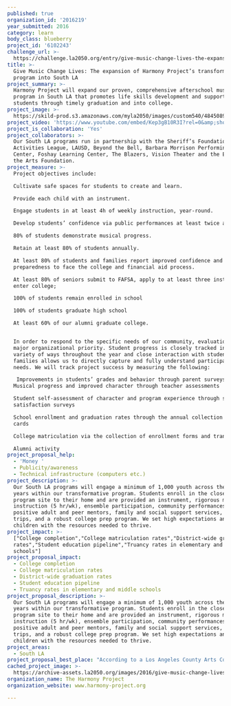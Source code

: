 ```yaml
---
published: true
organization_id: '2016219'
year_submitted: 2016
category: learn
body_class: blueberry
project_id: '6102243'
challenge_url: >-
  https://challenge.la2050.org/entry/give-music-change-lives-the-expansion-of-harmony-projects-transformative-program-into-south-la
title: >-
  Give Music Change Lives: The expansion of Harmony Project’s transformative
  program into South LA
project_summary: >-
  Harmony Project will expand our proven, comprehensive afterschool music
  program in South LA that promotes life skills development and supports
  students through timely graduation and into college.
project_image: >-
  https://skild-prod.s3.amazonaws.com/myla2050/images/custom540/4845089986741-team90.JPG
project_video: 'https://www.youtube.com/embed/Kep3gB10R3I?rel=0&amp;showinfo=0'
project_is_collaboration: 'Yes'
project_collaborators: >-
  Our South LA programs run in partnership with the Sheriff’s Foundation Youth
  Activities League, LAUSD, Beyond the Bell, Barbara Morrison Performing Arts
  Center, Foshay Learning Center, The Blazers, Vision Theater and the Exploring
  the Arts Foundation.
project_measure: >-
  Project objectives include: 

  Cultivate safe spaces for students to create and learn.

  Provide each child with an instrument.

  Engage students in at least 4h of weekly instruction, year-round.

  Develop students’ confidence via public performances at least twice a year.

  80% of students demonstrate musical progress.

  Retain at least 80% of students annually.

  At least 80% of students and families report improved confidence and
  preparedness to face the college and financial aid process.

  At least 80% of seniors submit to FAFSA, apply to at least three institutions,
  enter college;

  100% of students remain enrolled in school

  100% of students graduate high school

  At least 60% of our alumni graduate college.


  In order to respond to the specific needs of our community, evaluation is a
  major organizational priority. Student progress is closely tracked in a
  variety of ways throughout the year and close interaction with students and
  families allows us to directly capture and fully understand participants’
  needs. We will track project success by measuring the following:

   Improvements in students’ grades and behavior through parent surveys
  Musical progress and improved character through teacher assessments

  Student self-assessment of character and program experience through student
  satisfaction surveys

  School enrollment and graduation rates through the annual collection of report
  cards

  College matriculation via the collection of enrollment forms and transcripts

  Alumni activity
project_proposal_help:
  - 'Money '
  - Publicity/awareness
  - Technical infrastructure (computers etc.)
project_description: >-
  Our South LA programs will engage a minimum of 1,000 youth across the next 3
  years within our transformative program. Students enroll in the closest
  program site to their home and are provided an instrument, rigorous music
  instruction (5 hr/wk), ensemble participation, community performances,
  positive adult and peer mentors, family and social support services, field
  trips, and a robust college prep program. We set high expectations and support
  children with the resources needed to thrive.
project_impact: >-
  ["College completion","College matriculation rates","District-wide graduation
  rates","Student education pipeline","Truancy rates in elementary and middle
  schools"]
project_proposal_impact:
  - College completion
  - College matriculation rates
  - District-wide graduation rates
  - Student education pipeline
  - Truancy rates in elementary and middle schools
project_proposal_description: >-
  Our South LA programs will engage a minimum of 1,000 youth across the next 3
  years within our transformative program. Students enroll in the closest
  program site to their home and are provided an instrument, rigorous music
  instruction (5 hr/wk), ensemble participation, community performances,
  positive adult and peer mentors, family and social support services, field
  trips, and a robust college prep program. We set high expectations and support
  children with the resources needed to thrive.
project_areas:
  - South LA
project_proposal_best_place: "According to a Los Angeles County Arts Commission report “Only about a third of African American or Latino students graduate from high school having completed the courses required for entry into the University of California or California State University systems”[1]. Low-income teenagers and young adults who have a history of in-depth arts involvement earn better grades and demonstrate higher rates of college enrollment and attainment[2].\n\nHarmony Project provides these outcomes for children who have the greatest need and fewest resources in the poorest, most vulnerable communities by offering a safe space with supportive resources for students to grow emotionally, socially, artistically, and intellectually during afterschool and weekend hours. Our data-driven, research-based model started with only 36 students and now has an enrollment of 2,000, focused in LA’s most disadvantaged areas.\n\nThe program is provided at no cost to youth from families whose income is below 185% of federal poverty level or whose children attend schools in which at least 80% of students qualify– a guideline used by Head Start. Since 2008, of the kids who participate three or more years in the program, 97% graduated on time from high-school and went on to college. On average, our graduating seniors are with us for 7 years. \n\n2016’s graduates were accepted into colleges across the country, including Princeton, Georgetown, UCLA and USC. Our alumni continue to report successes that include post-graduate studies, a number of Posse Scholars, one Gates Millennium Scholar and two Fulbright Scholars. 25% of our alumni graduated from/are studying at top 50 nationally ranked schools; 36% have a 3.5 or higher college GPA.\t\t\nOur College Program informs students and their families on the reality of college costs and prepare them to arrive on campus armed with knowledge to succeed. Students who participate in the program for three years or more are eligible to apply for a College Scholarship. Through the Harmony Project Scholarship program we have awarded over $400,000 to 173 of our students – 62 additional scholarships have been awarded to 2016’s graduates. \nThe majority of our students are the first in their family to pursue and attend college (67% of 2016 seniors). Further, most of them attend large public schools that lack the resources to reach and acknowledge every student in the room, let alone every students’ individual needs[3]. We aim to fill that gap for our students, preparing them for the reality of college, adulthood, and the job market.\n\nOnce students leave for college, we have summer reunions and bi-annual check-ins with alumni, flagging issues that are disrupting students’ progress. When needed, we follow up closely with students and put them in contact with additional supportive resources.\n[1]How Arts Education Promotes Career Opportunities Beyond The Arts. LACAC, 2015. [2]The Arts and Achievement in At-Risk Youth. NEA, 2012. [3]Condition of Education. NCES"
cached_project_image: >-
  https://archive-assets.la2050.org/images/2016/give-music-change-lives-the-expansion-of-harmony-projects-transformative-program-into-south-la/skild-prod.s3.amazonaws.com/myla2050/images/custom540/4845089986741-team90.JPG
organization_name: The Harmony Project
organization_website: www.harmony-project.org

---
```

